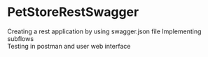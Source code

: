# PetStoreRestSwagger
Creating a rest application by using swagger.json file 
Implementing subflows  
Testing in postman and user web interface 
